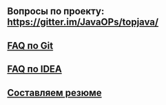 Вопросы по проекту: https://gitter.im/JavaOPs/topjava/
----------------------------------------------------------

[FAQ по Git](wiki/Git)
--------------------------

[FAQ по IDEA](wiki/IDEA)
--------------------------

[Составляем резюме](wiki/CV)
--------------------------